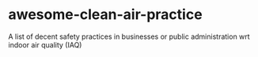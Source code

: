 # awesome-clean-air-practice
A list of decent safety practices in businesses or public administration wrt indoor air quality (IAQ)
